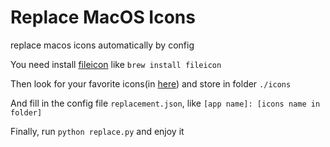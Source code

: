 # Replace MacOS Icons

replace macos icons automatically by config

You need install [fileicon](https://github.com/mklement0/fileicon) like `brew install fileicon`

Then look for your favorite icons(in [here](https://macosicons.com/)) and store in folder `./icons`

And fill in the config file `replacement.json`, like `[app name]: [icons name in folder]`

Finally, run `python replace.py` and enjoy it
